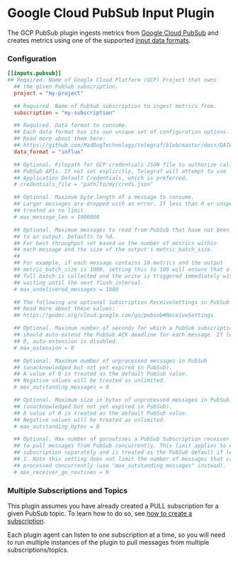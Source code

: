 # Google Cloud PubSub Input Plugin

The GCP PubSub plugin ingests metrics from [Google Cloud PubSub][pubsub]
and creates metrics using one of the supported [input data formats][].


### Configuration

```toml
[[inputs.pubsub]]
## Required. Name of Google Cloud Platform (GCP) Project that owns
  ## the given PubSub subscription.
  project = "my-project"

  ## Required. Name of PubSub subscription to ingest metrics from.
  subscription = "my-subscription"

  ## Required. Data format to consume.
  ## Each data format has its own unique set of configuration options.
  ## Read more about them here:
  ## https://github.com/MadDogTechnology/telegraf/blob/master/docs/DATA_FORMATS_INPUT.md
  data_format = "influx"

  ## Optional. Filepath for GCP credentials JSON file to authorize calls to
  ## PubSub APIs. If not set explicitly, Telegraf will attempt to use
  ## Application Default Credentials, which is preferred.
  # credentials_file = "path/to/my/creds.json"

  ## Optional. Maximum byte length of a message to consume.
  ## Larger messages are dropped with an error. If less than 0 or unspecified,
  ## treated as no limit.
  # max_message_len = 1000000

  ## Optional. Maximum messages to read from PubSub that have not been written
  ## to an output. Defaults to %d.
  ## For best throughput set based on the number of metrics within
  ## each message and the size of the output's metric_batch_size.
  ##
  ## For example, if each message contains 10 metrics and the output
  ## metric_batch_size is 1000, setting this to 100 will ensure that a
  ## full batch is collected and the write is triggered immediately without
  ## waiting until the next flush_interval.
  # max_undelivered_messages = 1000

  ## The following are optional Subscription ReceiveSettings in PubSub.
  ## Read more about these values:
  ## https://godoc.org/cloud.google.com/go/pubsub#ReceiveSettings

  ## Optional. Maximum number of seconds for which a PubSub subscription
  ## should auto-extend the PubSub ACK deadline for each message. If less than
  ## 0, auto-extension is disabled.
  # max_extension = 0

  ## Optional. Maximum number of unprocessed messages in PubSub
  ## (unacknowledged but not yet expired in PubSub).
  ## A value of 0 is treated as the default PubSub value.
  ## Negative values will be treated as unlimited.
  # max_outstanding_messages = 0

  ## Optional. Maximum size in bytes of unprocessed messages in PubSub
  ## (unacknowledged but not yet expired in PubSub).
  ## A value of 0 is treated as the default PubSub value.
  ## Negative values will be treated as unlimited.
  # max_outstanding_bytes = 0

  ## Optional. Max number of goroutines a PubSub Subscription receiver can spawn
  ## to pull messages from PubSub concurrently. This limit applies to each
  ## subscription separately and is treated as the PubSub default if less than
  ## 1. Note this setting does not limit the number of messages that can be
  ## processed concurrently (use "max_outstanding_messages" instead).
  # max_receiver_go_routines = 0
```

### Multiple Subscriptions and Topics

This plugin assumes you have already created a PULL subscription for a given
PubSub topic. To learn how to do so, see [how to create a subscription][pubsub create sub].

Each plugin agent can listen to one subscription at a time, so you will
need to run multiple instances of the plugin to pull messages from multiple
subscriptions/topics.



[pubsub]: https://cloud.google.com/pubsub
[pubsub create sub]: https://cloud.google.com/pubsub/docs/admin#create_a_pull_subscription
[input data formats]: /docs/DATA_FORMATS_INPUT.md
